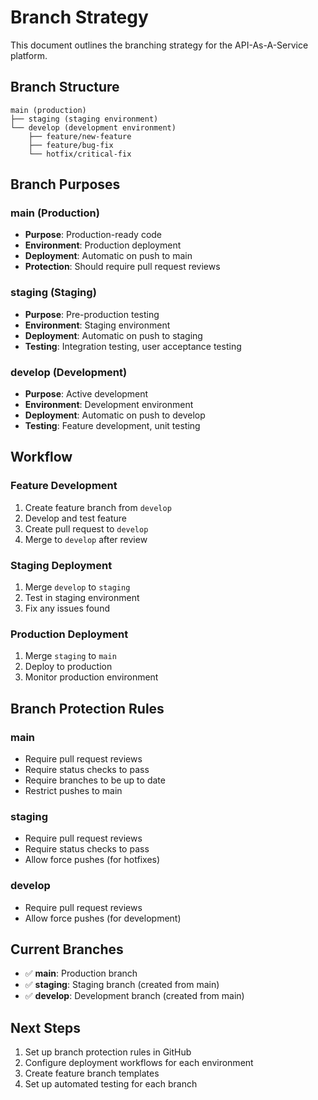 # Branch Strategy

This document outlines the branching strategy for the API-As-A-Service platform.

## Branch Structure

```
main (production)
├── staging (staging environment)
└── develop (development environment)
    ├── feature/new-feature
    ├── feature/bug-fix
    └── hotfix/critical-fix
```

## Branch Purposes

### **main** (Production)
- **Purpose**: Production-ready code
- **Environment**: Production deployment
- **Deployment**: Automatic on push to main
- **Protection**: Should require pull request reviews

### **staging** (Staging)
- **Purpose**: Pre-production testing
- **Environment**: Staging environment
- **Deployment**: Automatic on push to staging
- **Testing**: Integration testing, user acceptance testing

### **develop** (Development)
- **Purpose**: Active development
- **Environment**: Development environment
- **Deployment**: Automatic on push to develop
- **Testing**: Feature development, unit testing

## Workflow

### **Feature Development**
1. Create feature branch from `develop`
2. Develop and test feature
3. Create pull request to `develop`
4. Merge to `develop` after review

### **Staging Deployment**
1. Merge `develop` to `staging`
2. Test in staging environment
3. Fix any issues found

### **Production Deployment**
1. Merge `staging` to `main`
2. Deploy to production
3. Monitor production environment

## Branch Protection Rules

### **main**
- Require pull request reviews
- Require status checks to pass
- Require branches to be up to date
- Restrict pushes to main

### **staging**
- Require pull request reviews
- Require status checks to pass
- Allow force pushes (for hotfixes)

### **develop**
- Require pull request reviews
- Allow force pushes (for development)

## Current Branches

- ✅ **main**: Production branch
- ✅ **staging**: Staging branch (created from main)
- ✅ **develop**: Development branch (created from main)

## Next Steps

1. Set up branch protection rules in GitHub
2. Configure deployment workflows for each environment
3. Create feature branch templates
4. Set up automated testing for each branch
